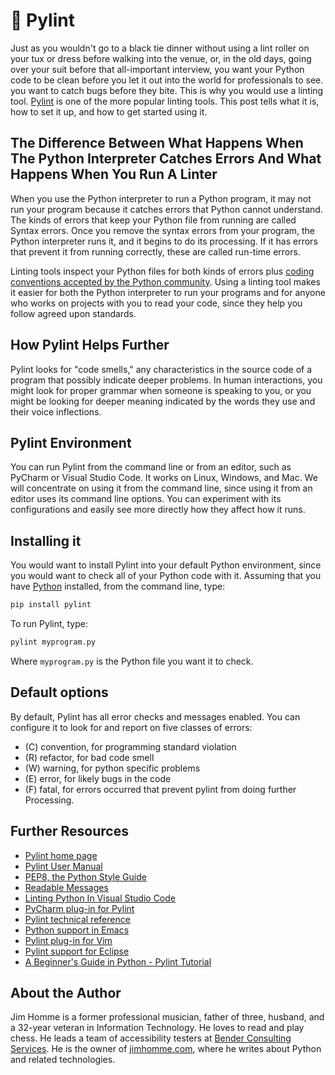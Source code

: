 # 🧹 Pylint

Just as you wouldn't go to a black tie dinner without using a lint roller on
your tux or dress before walking into the venue, or, in the old days, going over
your suit before that all-important interview, you want your Python code to be
clean before you let it out into the world for professionals to see. you want to
catch bugs before they bite. This is why you would use a linting tool.
[Pylint](http://www.pylint.org) is one of the more popular linting tools. This
post tells what it is, how to set it up, and how to get started using it.

## The Difference Between What Happens When The Python Interpreter Catches Errors And What Happens When You Run A Linter

When you use the Python interpreter to run a Python program, it may not run your
program because it catches errors that Python cannot understand. The kinds of
errors that keep your Python file from running are called Syntax errors. Once
you remove the syntax errors from your program, the Python interpreter runs it,
and it begins to do its processing. If it has errors that prevent it from
running correctly, these are called run-time errors.

Linting tools inspect your Python files for both kinds of errors plus [coding
conventions accepted by the Python
community](https://www.python.org/dev/peps/pep-0008/). Using a linting tool
makes it easier for both the Python interpreter to run your programs and for
anyone who works on projects with you to read your code, since they help you
follow agreed upon standards.

## How Pylint Helps Further

Pylint looks for "code smells," any characteristics in the source code of a
program that possibly indicate deeper problems. In human interactions, you might
look for proper grammar when someone is speaking to you, or you might be looking
for deeper meaning indicated by the words they use and their voice inflections.

## Pylint Environment

You can run Pylint from the command line or from an editor, such as PyCharm or Visual
Studio Code. It works on Linux, Windows, and Mac. We will concentrate on using
it from the command line, since using it from an editor uses its command line
options. You can experiment with its configurations and easily see more directly
how they affect how it runs.

## Installing it

You would want to install Pylint into your default Python environment, since you
would want to check all of your Python code with it. Assuming that you have
[Python](https://www.python.org/) installed, from the command line, type:

```python
pip install pylint
```

To run Pylint, type:

```python
pylint myprogram.py
```

Where `myprogram.py` is the Python file you want it to check.

## Default options

By default, Pylint has all error checks and messages enabled. You can configure
it to look for and report on five classes of errors:

- (C) convention, for programming standard violation
- (R) refactor, for bad code smell
- (W) warning, for python specific problems
- (E) error, for likely bugs in the code
- (F) fatal, for errors occurred that prevent pylint from doing further
  Processing.

## Further Resources

- [Pylint home page](https://www.pylint.org/)
- [Pylint User Manual](http://pylint.pycqa.org/en/latest/)
- [PEP8, the Python Style Guide](https://www.python.org/dev/peps/pep-0008/)
- [Readable Messages](https://github.com/janjur/readable-pylint-messages/blob/master/README.md)
- [Linting Python In Visual Studio Code](https://code.visualstudio.com/docs/python/linting)
- [PyCharm plug-in for Pylint](https://plugins.jetbrains.com/plugin/11084-pylint)
- [Pylint technical reference](https://pylint.readthedocs.io/en/latest/technical_reference/features.html)
- [Python support in Emacs](https://www.emacswiki.org/emacs/PythonProgrammingInEmacs)
- [Pylint plug-in for Vim](https://www.vim.org/scripts/script.php?script_id=891)
- [Pylint support for Eclipse](http://pydev.org/)
- [A Beginner's Guide in Python - Pylint Tutorial](https://docs.pylint.org/en/1.6.0/tutorial.html)

## About the Author

Jim Homme is a former professional musician, father of three, husband, and a
32-year veteran in Information Technology. He loves to read and play chess. He
leads a team of accessibility testers at [Bender Consulting
Services](https://www.benderconsult.com/). He is the owner of
[jimhomme.com](https://www.jimhomme.com/), where he writes about Python and
related technologies.
